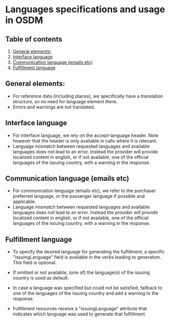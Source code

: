 # Languages specifications and usage in OSDM

## Table of contents

1. [General elements:](#Generalelements)
2. [Interface language](#Interfacelanguage)
3. [Communication language (emails etc)](#Communicationlanguage(emailsetc))
4. [Fulfillment language](#Fulfillmentlanguage)

## General elements: <a name="Generalelements">
- For reference data (including places), we specifically have a translation structure, so no need for language element there.
- Errors and warnings are not translated.

## Interface language <a name="Interfacelanguage">
- For interface language, we rely on the accept-language header. Note however that the header is only available in calls where it is relevant.
- Language mismatch between requested languages and available languages does not lead to an error. Instead the provider will provide localized content in english, or if not available, one of the official languages of the issuing country, with a warning in the response.

## Communication language (emails etc) <a name="Communicationlanguage(emailsetc)">
- For communication language (emails etc), we refer to the purchaser preferred language, or the passenger language if possible and applicable.
- Language mismatch between requested languages and available languages does not lead to an error. Instead the provider will provide localized content in english, or if not available, one of the official languages of the issuing country, with a warning in the response.

## Fulfillment language <a name="Fulfillmentlanguage">
- To specify the desired language for generating the fulfillment, a specific "issuingLanguage" field is available in the verbs leading to generation. This field is optional.

- If omitted or not available, (one of) the language(s) of the issuing country is used as default.

- In case a language was specified but could not be satisfied, fallback to one of the languages of the issuing country and add a warning to the response.

- Fulfillment resources receive a "issuingLanguage" attribute that indicates which language was used to generate that fulfillment.
